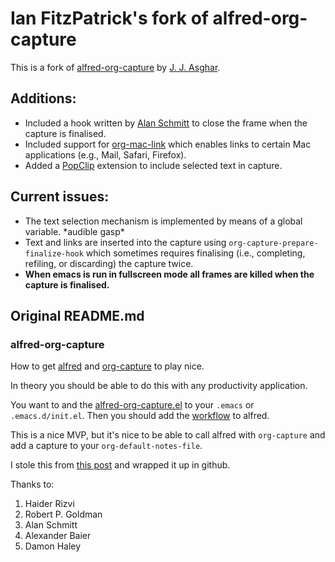 # Ian FitzPatrick's fork of alfred-org-capture

This is a fork of
[alfred-org-capture](https://github.com/jjasghar/alfred-org-capture)
by [J. J. Asghar](https://github.com/jjasghar).

## Additions:

- Included a hook written by
  [Alan Schmitt](http://permalink.gmane.org/gmane.emacs.orgmode/76399)
  to close the frame when the capture is finalised.
- Included support for
  [org-mac-link](http://orgmode.org/worg/org-contrib/org-mac-link.html)
  which enables links to certain Mac applications (e.g., Mail, Safari, Firefox).
- Added a [PopClip](https://pilotmoon.com/popclip/) extension to
  include selected text in capture.

## Current issues:

- The text selection mechanism is implemented by means of a global
  variable. \*audible
  gasp\* 
- Text and links are inserted into the capture using
  `org-capture-prepare-finalize-hook` which sometimes requires
  finalising (i.e., completing, refiling, or discarding) the capture
  twice.
- **When emacs is run in fullscreen mode all frames are killed when
  the capture is finalised.**
  
## Original README.md

### alfred-org-capture

How to get [alfred](https://www.alfredapp.com/) and
[org-capture](http://orgmode.org/manual/Capture.html) to play nice.

In theory you should be able to do this with any productivity application.

You want to and the [alfred-org-capture.el](el/alfred-org-capture.el)
to your `.emacs` or `.emacs.d/init.el`. Then you should add the
[workflow](org-capture.alfredworkflow) to alfred.

This is a nice MVP, but it's nice to be able to call alfred with
`org-capture` and add a capture to your `org-default-notes-file`.

I stole this from [this post](http://comments.gmane.org/gmane.emacs.orgmode/76348) and wrapped it up in github.

Thanks to:

1. Haider Rizvi
1. Robert P. Goldman
1. Alan Schmitt
1. Alexander Baier
1. Damon Haley
